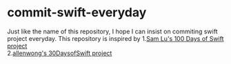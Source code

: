 # commit-swift-everyday

Just like the name of this repository, I hope I can insist on commiting swift project everyday.
This repository is inspired by 
1.[Sam Lu's 100 Days of Swift project](https://medium.com/@samvlu/100-days-of-swift-736d45a19b63#.m84sjaizu)<br />
2.[allenwong's 30DaysofSwift project](https://github.com/allenwong/30DaysofSwift)<br />